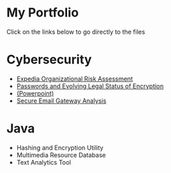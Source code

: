 # My Portfolio
Click on the links below to go directly to the files
# Cybersecurity
- [Expedia Organizational Risk Assessment](https://github.com/EKGA/Cybersecurity/blob/main/Writing/Organizational%20Risk%20Measurement%20Analysis.pdf)
- [Passwords and Evolving Legal Status of Encryption](https://github.com/EKGA/Cybersecurity/blob/main/Writing/Evolving%20Legal%20Status%20of%20Encryption.pdf)
- [(Powerpoint)](https://github.com/EKGA/Cybersecurity/blob/main/Writing/Legal%20Status%20of%20Encryption%20Powerpoint.pdf)
- [Secure Email Gateway Analysis](https://github.com/EKGA/Cybersecurity/blob/main/Writing/Secure%20Email%20Gateway%20Analysis.pdf)
# Java
- Hashing and Encryption Utility
- Multimedia Resource Database
- Text Analytics Tool

